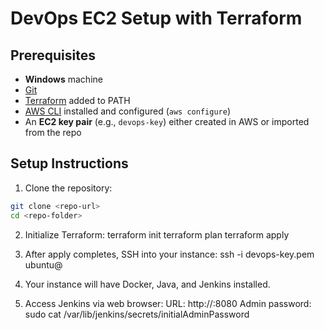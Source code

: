 # DevOps EC2 Setup with Terraform

## Prerequisites

- **Windows** machine  
- [Git](https://git-scm.com/)  
- [Terraform](https://developer.hashicorp.com/terraform/downloads) added to PATH  
- [AWS CLI](https://aws.amazon.com/cli/) installed and configured (`aws configure`)  
- An **EC2 key pair** (e.g., `devops-key`) either created in AWS or imported from the repo  

## Setup Instructions

1. Clone the repository:

```bash
git clone <repo-url>
cd <repo-folder>
```

2. Initialize Terraform:
terraform init
terraform plan
terraform apply

3. After apply completes, SSH into your instance:
ssh -i devops-key.pem ubuntu@<EC2-Public-IP>

4. Your instance will have Docker, Java, and Jenkins installed.

5. Access Jenkins via web browser:
URL: http://<EC2-Public-IP>:8080 
Admin password: sudo cat /var/lib/jenkins/secrets/initialAdminPassword

